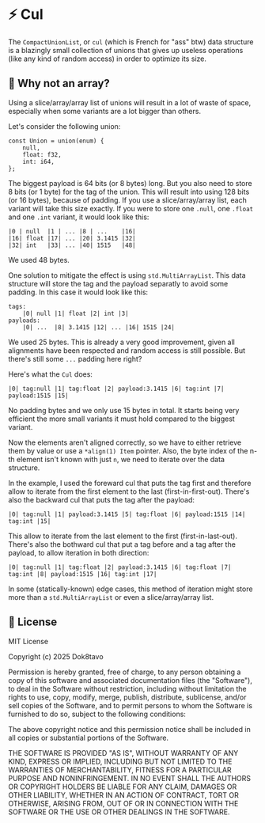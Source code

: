 # ⚡ Cul

The `CompactUnionList`, or `cul` (which is French for "ass" btw) data structure is a blazingly small collection of unions that gives up useless operations (like any kind of random access) in order to optimize its size.

## 🍰 Why not an array?

Using a slice/array/array list of unions will result in a lot of waste of space, especially when some variants are a lot bigger than others.

Let's consider the following union:

```zig
const Union = union(enum) {
    null,
    float: f32,
    int: i64,
};
```

The biggest payload is 64 bits (or 8 bytes) long. But you also need to store 8 bits (or 1 byte) for the tag of the union. This will result into using 128 bits (or 16 bytes), because of padding. If you use a slice/array/array list, each variant will take this size exactly. If you were to store one `.null`, one `.float` and one `.int` variant, it would look like this:


```
|0 | null  |1 | ... |8 | ...    |16|
|16| float |17| ... |20| 3.1415 |32|
|32| int   |33| ... |40| 1515   |48|
```

We used 48 bytes.

One solution to mitigate the effect is using `std.MultiArrayList`. This data structure will store the tag and the payload separatly to avoid some padding. In this case it would look like this:

```
tags:
    |0| null |1| float |2| int |3|
payloads:
    |0| ...  |8| 3.1415 |12| ... |16| 1515 |24|
```

We used 25 bytes. This is already a very good improvement, given all alignments have been respected and random access is still possible. But there's still some `...` padding here right?

Here's what the `Cul` does:

```
|0| tag:null |1| tag:float |2| payload:3.1415 |6| tag:int |7| payload:1515 |15|
```

No padding bytes and we only use 15 bytes in total. It starts being very efficient the more small variants it must hold compared to the biggest variant.

Now the elements aren't aligned correctly, so we have to either retrieve them by value or use a `*align(1) Item` pointer. Also, the byte index of the n-th element isn't known with just `n`, we need to iterate over the data structure.

In the example, I used the foreward cul that puts the tag first and therefore allow to iterate from the first element to the last (first-in-first-out). There's also the backward cul that puts the tag after the payload:

```
|0| tag:null |1| payload:3.1415 |5| tag:float |6| payload:1515 |14| tag:int |15|
```

This allow to iterate from the last element to the first (first-in-last-out). There's also the bothward cul that put a tag before and a tag after the payload, to allow iteration in both direction:

```
|0| tag:null |1| tag:float |2| payload:3.1415 |6| tag:float |7| tag:int |8| payload:1515 |16| tag:int |17| 
```

In some (statically-known) edge cases, this method of iteration might store more than a `std.MultiArrayList` or even a slice/array/array list. 

## 📃 License

MIT License

Copyright (c) 2025 Dok8tavo

Permission is hereby granted, free of charge, to any person obtaining a copy
of this software and associated documentation files (the "Software"), to deal
in the Software without restriction, including without limitation the rights
to use, copy, modify, merge, publish, distribute, sublicense, and/or sell
copies of the Software, and to permit persons to whom the Software is
furnished to do so, subject to the following conditions:

The above copyright notice and this permission notice shall be included in all
copies or substantial portions of the Software.

THE SOFTWARE IS PROVIDED "AS IS", WITHOUT WARRANTY OF ANY KIND, EXPRESS OR
IMPLIED, INCLUDING BUT NOT LIMITED TO THE WARRANTIES OF MERCHANTABILITY,
FITNESS FOR A PARTICULAR PURPOSE AND NONINFRINGEMENT. IN NO EVENT SHALL THE
AUTHORS OR COPYRIGHT HOLDERS BE LIABLE FOR ANY CLAIM, DAMAGES OR OTHER
LIABILITY, WHETHER IN AN ACTION OF CONTRACT, TORT OR OTHERWISE, ARISING FROM,
OUT OF OR IN CONNECTION WITH THE SOFTWARE OR THE USE OR OTHER DEALINGS IN THE
SOFTWARE.
